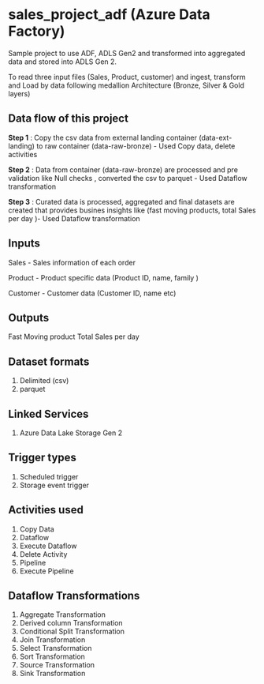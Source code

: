 
# sales_project_adf (Azure Data Factory)

Sample project to use ADF, ADLS Gen2 and transformed into aggregated data and stored into ADLS Gen 2.

To read three input files (Sales, Product, customer) and ingest, transform and Load by data following medallion Architecture   (Bronze, Silver & Gold layers)


Data flow of this project
-------------------------
**Step 1** : Copy the csv data from external landing container (data-ext-landing) to raw container (data-raw-bronze) - Used Copy data, delete activities

**Step 2** : Data from container (data-raw-bronze) are processed and pre validation like Null checks , converted the csv to parquet - Used Dataflow transformation

**Step 3** : Curated data is processed, aggregated and final datasets are created that provides busines insights like (fast moving products, total Sales per day )- Used Dataflow transformation



Inputs
------
Sales - Sales information of each order

Product - Product specific data (Product ID, name, family )

Customer - Customer data (Customer ID, name etc)

Outputs
-------
Fast Moving product
Total Sales per day


Dataset formats
---------------
1. Delimited (csv)
2. parquet

Linked Services
---------------
1. Azure Data Lake Storage Gen 2

Trigger types
---------------
1. Scheduled trigger
2. Storage event trigger


Activities used
---------------
1. Copy Data
2. Dataflow
3. Execute Dataflow
4. Delete Activity
5. Pipeline
6. Execute Pipeline

Dataflow Transformations
------------------------
1. Aggregate Transformation
2. Derived column Transformation
3. Conditional Split Transformation
4. Join Transformation
5. Select Transformation
6. Sort Transformation
7. Source Transformation
8. Sink Transformation

